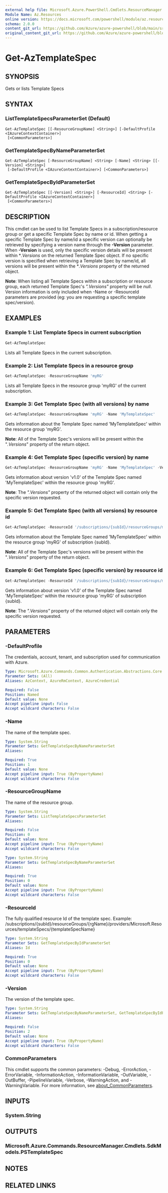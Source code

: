 ```yaml
---
external help file: Microsoft.Azure.PowerShell.Cmdlets.ResourceManager.dll-Help.xml
Module Name: Az.Resources
online version: https://docs.microsoft.com/powershell/module/az.resources/get-aztemplatespec
schema: 2.0.0
content_git_url: https://github.com/Azure/azure-powershell/blob/main/src/Resources/Resources/help/Get-AzTemplateSpec.md
original_content_git_url: https://github.com/Azure/azure-powershell/blob/main/src/Resources/Resources/help/Get-AzTemplateSpec.md
---
```


# Get-AzTemplateSpec

## SYNOPSIS
Gets or lists Template Specs

## SYNTAX

### ListTemplateSpecsParameterSet (Default)
```
Get-AzTemplateSpec [[-ResourceGroupName] <String>] [-DefaultProfile <IAzureContextContainer>]
 [<CommonParameters>]
```

### GetTemplateSpecByNameParameterSet
```
Get-AzTemplateSpec [-ResourceGroupName] <String> [-Name] <String> [[-Version] <String>]
 [-DefaultProfile <IAzureContextContainer>] [<CommonParameters>]
```

### GetTemplateSpecByIdParameterSet
```
Get-AzTemplateSpec [[-Version] <String>] [-ResourceId] <String> [-DefaultProfile <IAzureContextContainer>]
 [<CommonParameters>]
```

## DESCRIPTION
This cmdlet can be used to list Template Specs in a subscription/resource group or get a specific Template Spec 
by name or id. When getting a specific Template Spec by name/id a specific version can optionally be retrieved
by specifying a version name through the **-Version** parameter. When **-Version** is used, only the specific version 
details will be present within **.Versions* on the returned Template Spec object. If no specific version 
is specified when retrieving a Template Spec by name/id, all versions will be present within the  **.Versions*
property of the returned object.

**Note**: When listing all Template Specs within a subscription or resource group, each returned Template Spec's
 *".Versions"* property will be *null*. Version information is only included when -Name or -ResourceId parameters
are provided (eg: you are requesting a specific template spec/version).

## EXAMPLES

### Example 1: List Template Specs in current subscription
```powershell
Get-AzTemplateSpec
```

Lists all Template Specs in the current subscription.

### Example 2: List Template Specs in a resource group
```powershell
Get-AzTemplateSpec -ResourceGroupName 'myRG'
```

Lists all Template Specs in the resource group 'myRG' of the current subscription.

### Example 3: Get Template Spec (with all versions) by name
```powershell
Get-AzTemplateSpec -ResourceGroupName 'myRG' -Name 'MyTemplateSpec'
```

Gets information about the Template Spec named 'MyTemplateSpec' within the resource group 'myRG'.

**Note**: All of the Template Spec's versions will be present within the "*.Versions*" property 
of the return object.

### Example 4: Get Template Spec (specific version) by name
```powershell
Get-AzTemplateSpec -ResourceGroupName 'myRG' -Name 'MyTemplateSpec' -Version 'v1.0'
```

Gets information about version 'v1.0' of the Template Spec named 'MyTemplateSpec' within the resource group 'myRG'.

**Note**: The *".Versions"* property of the returned object will contain only the specific version requested.

### Example 5: Get Template Spec (with all versions) by resource id
```powershell
Get-AzTemplateSpec -ResourceId '/subscriptions/{subId}/resourceGroups/myRG/providers/Microsoft.Resources/templateSpecs/MyTemplateSpec'
```

Gets information about the Template Spec named 'MyTemplateSpec' within the resource group 'myRG' of subscription \{subId\}.

**Note**: All of the Template Spec's versions will be present within the "*.Versions*" property 
of the return object.

### Example 6: Get Template Spec (specific version) by resource id
```powershell
Get-AzTemplateSpec -ResourceId '/subscriptions/{subId}/resourceGroups/myRG/providers/Microsoft.Resources/templateSpecs/MyTemplateSpec' -Version 'v1.0'
```

Gets information about version 'v1.0' of the Template Spec named 'MyTemplateSpec' within the resource group 'myRG' of subscription \{subId\}.

**Note**: The *".Versions"* property of the returned object will contain only the specific version requested.

## PARAMETERS

### -DefaultProfile
The credentials, account, tenant, and subscription used for communication with Azure.

```yaml
Type: Microsoft.Azure.Commands.Common.Authentication.Abstractions.Core.IAzureContextContainer
Parameter Sets: (All)
Aliases: AzContext, AzureRmContext, AzureCredential

Required: False
Position: Named
Default value: None
Accept pipeline input: False
Accept wildcard characters: False
```

### -Name
The name of the template spec.

```yaml
Type: System.String
Parameter Sets: GetTemplateSpecByNameParameterSet
Aliases:

Required: True
Position: 1
Default value: None
Accept pipeline input: True (ByPropertyName)
Accept wildcard characters: False
```

### -ResourceGroupName
The name of the resource group.

```yaml
Type: System.String
Parameter Sets: ListTemplateSpecsParameterSet
Aliases:

Required: False
Position: 0
Default value: None
Accept pipeline input: True (ByPropertyName)
Accept wildcard characters: False
```

```yaml
Type: System.String
Parameter Sets: GetTemplateSpecByNameParameterSet
Aliases:

Required: True
Position: 0
Default value: None
Accept pipeline input: True (ByPropertyName)
Accept wildcard characters: False
```

### -ResourceId
The fully qualified resource Id of the template spec.
Example: /subscriptions/{subId}/resourceGroups/{rgName}/providers/Microsoft.Resources/templateSpecs/{templateSpecName}

```yaml
Type: System.String
Parameter Sets: GetTemplateSpecByIdParameterSet
Aliases: Id

Required: True
Position: 0
Default value: None
Accept pipeline input: True (ByPropertyName)
Accept wildcard characters: False
```

### -Version
The version of the template spec.

```yaml
Type: System.String
Parameter Sets: GetTemplateSpecByNameParameterSet, GetTemplateSpecByIdParameterSet
Aliases:

Required: False
Position: 2
Default value: None
Accept pipeline input: True (ByPropertyName)
Accept wildcard characters: False
```

### CommonParameters
This cmdlet supports the common parameters: -Debug, -ErrorAction, -ErrorVariable, -InformationAction, -InformationVariable, -OutVariable, -OutBuffer, -PipelineVariable, -Verbose, -WarningAction, and -WarningVariable. For more information, see [about_CommonParameters](http://go.microsoft.com/fwlink/?LinkID=113216).

## INPUTS

### System.String

## OUTPUTS

### Microsoft.Azure.Commands.ResourceManager.Cmdlets.SdkModels.PSTemplateSpec

## NOTES

## RELATED LINKS
